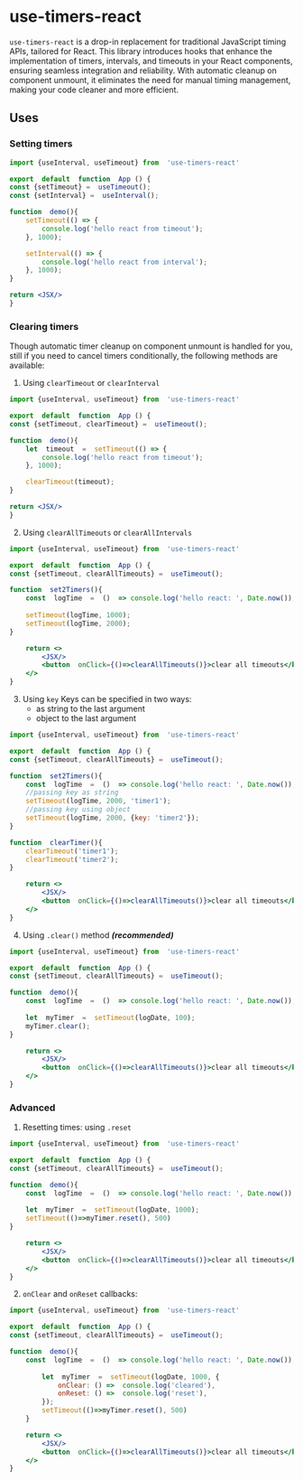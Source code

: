 # use-timers-react

`use-timers-react` is a drop-in replacement for traditional JavaScript timing APIs, tailored for React. This library introduces hooks that enhance the implementation of timers, intervals, and timeouts in your React components, ensuring seamless integration and reliability. With automatic cleanup on component unmount, it eliminates the need for manual timing management, making your code cleaner and more efficient.

## Uses

### Setting timers
```jsx
import {useInterval, useTimeout} from  'use-timers-react'

export  default  function  App () {
const {setTimeout} =  useTimeout();
const {setInterval} =  useInterval();

function  demo(){
	setTimeout(() => {
		console.log('hello react from timeout');
	}, 1000);

	setInterval(() => {
		console.log('hello react from interval');
	}, 1000);
}

return <JSX/>
}
```

### Clearing timers

Though automatic timer cleanup on component unmount is handled for you, still if you need to cancel timers conditionally, the following methods are available:

1. Using `clearTimeout` or `clearInterval` 
```jsx
import {useInterval, useTimeout} from  'use-timers-react'

export  default  function  App () {
const {setTimeout, clearTimeout} =  useTimeout();

function  demo(){
	let  timeout  =  setTimeout(() => {
		console.log('hello react from timeout');
	}, 1000);

	clearTimeout(timeout);
}

return <JSX/>
}
```

2. Using `clearAllTimeouts` or `clearAllIntervals`
```jsx
import {useInterval, useTimeout} from  'use-timers-react'

export  default  function  App () {
const {setTimeout, clearAllTimeouts} =  useTimeout();

function  set2Timers(){
	const  logTime  =  ()  => console.log('hello react: ', Date.now());
	
	setTimeout(logTime, 1000);
	setTimeout(logTime, 2000);
}

	return <>
		<JSX/>
		<button  onClick={()=>clearAllTimeouts()}>clear all timeouts</button>
	</>
}
```

3. Using `key`
Keys can be specified in two ways:
	- as string to the last argument
	- object to the last argument

```jsx
import {useInterval, useTimeout} from  'use-timers-react'

export  default  function  App () {
const {setTimeout, clearAllTimeouts} =  useTimeout();

function  set2Timers(){
	const  logTime  =  ()  => console.log('hello react: ', Date.now());
	//passing key as string
	setTimeout(logTime, 2000, 'timer1');
	//passing key using object
	setTimeout(logTime, 2000, {key: 'timer2'});
}

function  clearTimer(){
	clearTimeout('timer1');
	clearTimeout('timer2');
}

	return <>
		<JSX/>
		<button  onClick={()=>clearAllTimeouts()}>clear all timeouts</button>
	</>
}
```
4. Using `.clear()` method  ***(recommended)***
```jsx
import {useInterval, useTimeout} from  'use-timers-react'

export  default  function  App () {
const {setTimeout, clearAllTimeouts} =  useTimeout();

function  demo(){
	const  logTime  =  ()  => console.log('hello react: ', Date.now());
	
	let  myTimer  =  setTimeout(logDate, 100);
	myTimer.clear();
}

	return <>
		<JSX/>
		<button  onClick={()=>clearAllTimeouts()}>clear all timeouts</button>
	</>
}
```

### Advanced
1. Resetting times: using `.reset`
```jsx
import {useInterval, useTimeout} from  'use-timers-react'

export  default  function  App () {
const {setTimeout, clearAllTimeouts} =  useTimeout();

function  demo(){
	const  logTime  =  ()  => console.log('hello react: ', Date.now());
	
	let  myTimer  =  setTimeout(logDate, 1000);
	setTimeout(()=>myTimer.reset(), 500)
}

	return <>
		<JSX/>
		<button  onClick={()=>clearAllTimeouts()}>clear all timeouts</button>
	</>
}
```

2. `onClear` and `onReset` callbacks:
```jsx
import {useInterval, useTimeout} from  'use-timers-react'

export  default  function  App () {
const {setTimeout, clearAllTimeouts} =  useTimeout();

function  demo(){
	const  logTime  =  ()  => console.log('hello react: ', Date.now());
	
		let  myTimer  =  setTimeout(logDate, 1000, {
			onClear: () =>  console.log('cleared'),
			onReset: () =>  console.log('reset'),
		});
		setTimeout(()=>myTimer.reset(), 500)
	}

	return <>
		<JSX/>
		<button  onClick={()=>clearAllTimeouts()}>clear all timeouts</button>
	</>
}
```
